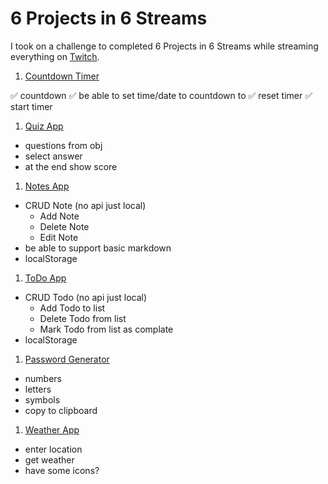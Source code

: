 # 6 Projects in 6 Streams

I took on a challenge to completed 6 Projects in 6 Streams while streaming everything on [Twitch](https://twitch.tv/mrdemonwolf).

1. [Countdown Timer](https://nuxt-timer.surge.sh/)

✅ countdown
✅ be able to set time/date to countdown to
✅ reset timer
✅ start timer

1. [Quiz App]()

- questions from obj
- select answer
- at the end show score

1. [Notes App]()

- CRUD Note (no api just local)
  - Add Note
  - Delete Note
  - Edit Note
- be able to support basic markdown
- localStorage

1. [ToDo App]()

- CRUD Todo (no api just local)
  - Add Todo to list
  - Delete Todo from list
  - Mark Todo from list as complate
- localStorage

1. [Password Generator]()

- numbers
- letters
- symbols
- copy to clipboard

1. [Weather App]()

- enter location
- get weather
- have some icons?
